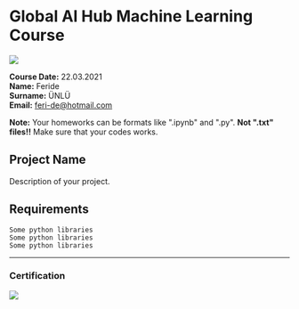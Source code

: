 # Global AI Hub Machine Learning Course
![](img/newlogo.png)

**Course Date:** 22.03.2021  
**Name:** Feride  
**Surname:** ÜNLÜ  
**Email:** feri-de@hotmail.com  

**Note:** Your homeworks can be formats like ".ipynb" and ".py". **Not ".txt" files!!** Make sure that your codes works.  

## Project Name
Description of your project.

## Requirements
```
Some python libraries
Some python libraries
Some python libraries
```
---

### Certification
![](img/TopLearnerCertificate.png)

